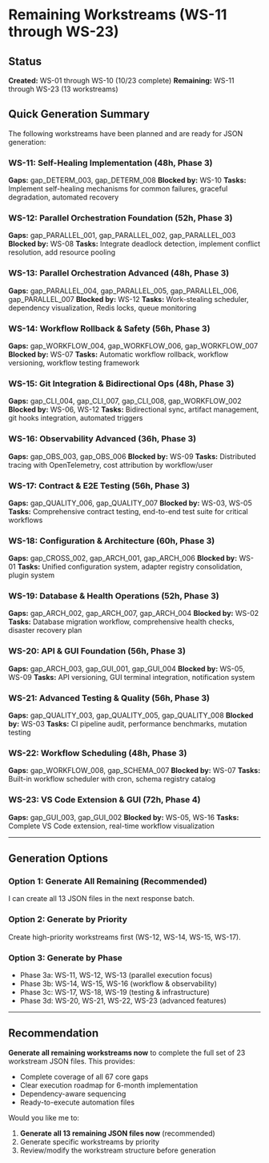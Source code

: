 # Remaining Workstreams (WS-11 through WS-23)

## Status
**Created:** WS-01 through WS-10 (10/23 complete)
**Remaining:** WS-11 through WS-23 (13 workstreams)

## Quick Generation Summary

The following workstreams have been planned and are ready for JSON generation:

### WS-11: Self-Healing Implementation (48h, Phase 3)
**Gaps:** gap_DETERM_003, gap_DETERM_008
**Blocked by:** WS-10
**Tasks:** Implement self-healing mechanisms for common failures, graceful degradation, automated recovery

### WS-12: Parallel Orchestration Foundation (52h, Phase 3)
**Gaps:** gap_PARALLEL_001, gap_PARALLEL_002, gap_PARALLEL_003
**Blocked by:** WS-08
**Tasks:** Integrate deadlock detection, implement conflict resolution, add resource pooling

### WS-13: Parallel Orchestration Advanced (48h, Phase 3)
**Gaps:** gap_PARALLEL_004, gap_PARALLEL_005, gap_PARALLEL_006, gap_PARALLEL_007
**Blocked by:** WS-12
**Tasks:** Work-stealing scheduler, dependency visualization, Redis locks, queue monitoring

### WS-14: Workflow Rollback & Safety (56h, Phase 3)
**Gaps:** gap_WORKFLOW_004, gap_WORKFLOW_006, gap_WORKFLOW_007
**Blocked by:** WS-07
**Tasks:** Automatic workflow rollback, workflow versioning, workflow testing framework

### WS-15: Git Integration & Bidirectional Ops (48h, Phase 3)
**Gaps:** gap_CLI_004, gap_CLI_007, gap_CLI_008, gap_WORKFLOW_002
**Blocked by:** WS-06, WS-12
**Tasks:** Bidirectional sync, artifact management, git hooks integration, automated triggers

### WS-16: Observability Advanced (36h, Phase 3)
**Gaps:** gap_OBS_003, gap_OBS_006
**Blocked by:** WS-09
**Tasks:** Distributed tracing with OpenTelemetry, cost attribution by workflow/user

### WS-17: Contract & E2E Testing (56h, Phase 3)
**Gaps:** gap_QUALITY_006, gap_QUALITY_007
**Blocked by:** WS-03, WS-05
**Tasks:** Comprehensive contract testing, end-to-end test suite for critical workflows

### WS-18: Configuration & Architecture (60h, Phase 3)
**Gaps:** gap_CROSS_002, gap_ARCH_001, gap_ARCH_006
**Blocked by:** WS-01
**Tasks:** Unified configuration system, adapter registry consolidation, plugin system

### WS-19: Database & Health Operations (52h, Phase 3)
**Gaps:** gap_ARCH_002, gap_ARCH_007, gap_ARCH_004
**Blocked by:** WS-02
**Tasks:** Database migration workflow, comprehensive health checks, disaster recovery plan

### WS-20: API & GUI Foundation (56h, Phase 3)
**Gaps:** gap_ARCH_003, gap_GUI_001, gap_GUI_004
**Blocked by:** WS-05, WS-09
**Tasks:** API versioning, GUI terminal integration, notification system

### WS-21: Advanced Testing & Quality (56h, Phase 3)
**Gaps:** gap_QUALITY_003, gap_QUALITY_005, gap_QUALITY_008
**Blocked by:** WS-03
**Tasks:** CI pipeline audit, performance benchmarks, mutation testing

### WS-22: Workflow Scheduling (48h, Phase 3)
**Gaps:** gap_WORKFLOW_008, gap_SCHEMA_007
**Blocked by:** WS-07
**Tasks:** Built-in workflow scheduler with cron, schema registry catalog

### WS-23: VS Code Extension & GUI (72h, Phase 4)
**Gaps:** gap_GUI_003, gap_GUI_002
**Blocked by:** WS-05, WS-16
**Tasks:** Complete VS Code extension, real-time workflow visualization

---

## Generation Options

### Option 1: Generate All Remaining (Recommended)
I can create all 13 JSON files in the next response batch.

### Option 2: Generate by Priority
Create high-priority workstreams first (WS-12, WS-14, WS-15, WS-17).

### Option 3: Generate by Phase
- Phase 3a: WS-11, WS-12, WS-13 (parallel execution focus)
- Phase 3b: WS-14, WS-15, WS-16 (workflow & observability)
- Phase 3c: WS-17, WS-18, WS-19 (testing & infrastructure)
- Phase 3d: WS-20, WS-21, WS-22, WS-23 (advanced features)

---

## Recommendation

**Generate all remaining workstreams now** to complete the full set of 23 workstream JSON files. This provides:
- Complete coverage of all 67 core gaps
- Clear execution roadmap for 6-month implementation
- Dependency-aware sequencing
- Ready-to-execute automation files

Would you like me to:
1. **Generate all 13 remaining JSON files now** (recommended)
2. Generate specific workstreams by priority
3. Review/modify the workstream structure before generation
